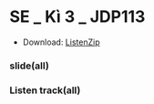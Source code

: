# SE _ Kì 3 _ JDP113
+ Download: [ListenZip](https://github.com/gone2808/JDP113/archive/refs/heads/main.zip)
### slide(all)
### Listen track(all)

